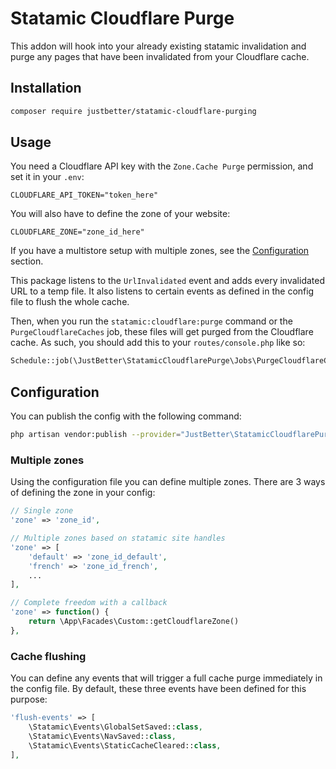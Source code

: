 # Statamic Cloudflare Purge

This addon will hook into your already existing statamic invalidation and purge any pages that have been invalidated from your Cloudflare cache.

## Installation

```sh
composer require justbetter/statamic-cloudflare-purging
```

## Usage

You need a Cloudflare API key with the `Zone.Cache Purge` permission, and set it in your `.env`:

```dotenv
CLOUDFLARE_API_TOKEN="token_here"
```

You will also have to define the zone of your website:

```dotenv
CLOUDFLARE_ZONE="zone_id_here"
```

If you have a multistore setup with multiple zones, see the [Configuration](#configuration) section.

This package listens to the `UrlInvalidated` event and adds every invalidated URL to a temp file. It also listens to certain events as defined in the config file to flush the whole cache.

Then, when you run the `statamic:cloudflare:purge` command or the `PurgeCloudflareCaches` job, these files will get purged from the Cloudflare cache. As such, you should add this to your `routes/console.php` like so:

```php
Schedule::job(\JustBetter\StatamicCloudflarePurge\Jobs\PurgeCloudflareCaches::class)->everyFiveSeconds()->withoutOverlapping()
```

## Configuration

You can publish the config with the following command:

```sh
php artisan vendor:publish --provider="JustBetter\StatamicCloudflarePurge\StatamicCloudflarePurgeServiceProvider"
```

### Multiple zones

Using the configuration file you can define multiple zones. There are 3 ways of defining the zone in your config:

```php
// Single zone
'zone' => 'zone_id',
```

```php
// Multiple zones based on statamic site handles
'zone' => [
    'default' => 'zone_id_default',
    'french' => 'zone_id_french',
    ...
],
```

```php
// Complete freedom with a callback
'zone' => function() {
    return \App\Facades\Custom::getCloudflareZone()
},
```

### Cache flushing

You can define any events that will trigger a full cache purge immediately in the config file. By default, these three events have been defined for this purpose:

```php
'flush-events' => [
    \Statamic\Events\GlobalSetSaved::class,
    \Statamic\Events\NavSaved::class,
    \Statamic\Events\StaticCacheCleared::class,
],
```